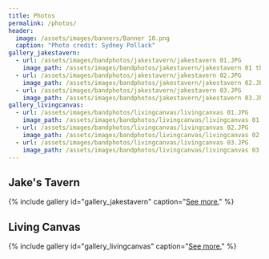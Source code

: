 ```yaml
---
title: Photos
permalink: /photos/
header:
  image: /assets/images/banners/Banner 10.png
  caption: "Photo credit: Sydney Pollack"
gallery_jakestavern:
  - url: /assets/images/bandphotos/jakestavern/jakestavern 01.JPG
    image_path: /assets/images/bandphotos/jakestavern/jakestavern 01 thumb.png
  - url: /assets/images/bandphotos/jakestavern/jakestavern 02.JPG
    image_path: /assets/images/bandphotos/jakestavern/jakestavern 02.JPG
  - url: /assets/images/bandphotos/jakestavern/jakestavern 03.JPG
    image_path: /assets/images/bandphotos/jakestavern/jakestavern 03.JPG
gallery_livingcanvas:
  - url: /assets/images/bandphotos/livingcanvas/livingcanvas 01.JPG
    image_path: /assets/images/bandphotos/livingcanvas/livingcanvas 01.JPG
  - url: /assets/images/bandphotos/livingcanvas/livingcanvas 02.JPG
    image_path: /assets/images/bandphotos/livingcanvas/livingcanvas 02.JPG
  - url: /assets/images/bandphotos/livingcanvas/livingcanvas 03.JPG
    image_path: /assets/images/bandphotos/livingcanvas/livingcanvas 03.JPG
---
```


## Jake's Tavern
{% include gallery id="gallery_jakestavern" caption="[See more.](jakestavern)" %}

## Living Canvas
{% include gallery id="gallery_livingcanvas" caption="[See more.](livingcanvas)" %}



